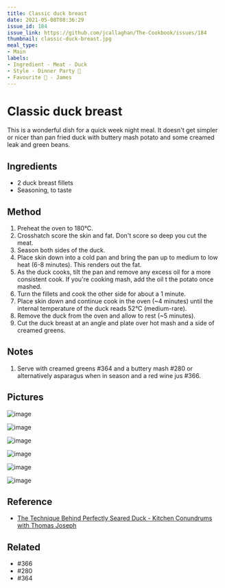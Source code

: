 ```yaml
---
title: Classic duck breast
date: 2021-05-08T08:36:29
issue_id: 184
issue_link: https://github.com/jcallaghan/The-Cookbook/issues/184
thumbnail: classic-duck-breast.jpg
meal_type:
- Main
labels:
- Ingredient - Meat - Duck
- Style - Dinner Party 🥳
- Favourite 🥰 - James
---
```


# Classic duck breast

This is a wonderful dish for a quick week night meal. It doesn't get simpler or nicer than pan fried duck with buttery mash potato and some creamed leak and green beans. 

## Ingredients

- 2 duck breast fillets
- Seasoning, to taste

## Method

1. Preheat the oven to 180°C.
2. Crosshatch score the skin and fat. Don't score so deep you cut the meat.
3. Season both sides of the duck.
4. Place skin down into a cold pan and bring the pan up to medium to low heat (6-8 minutes). This renders out the fat.
5. As the duck cooks, tilt the pan and remove any excess oil for a more consistent cook. If you're cooking mash, add the oil t the potato once mashed.
6. Turn the fillets and cook the other side for about a 1 minute.
7. Place skin down and continue cook in the oven (~4 minutes) until the internal temperature of the duck reads 52°C (medium-rare).
8. Remove the duck from the oven and allow to rest (~5 minutes).
9. Cut the duck breast at an angle and plate over hot mash and a side of creamed greens.

## Notes

1. Serve with creamed greens #364 and a buttery mash #280 or alternatively asparagus when in season and a red wine jus #366.

## Pictures

![image](https://user-images.githubusercontent.com/7449908/155019834-6b1bca8b-fb4a-4420-9166-0f078fb9b3c9.jpeg)

![image](https://user-images.githubusercontent.com/7449908/155019885-f13cf20b-2c20-4e8c-a005-3b9e734a8916.jpeg)

![image](https://user-images.githubusercontent.com/7449908/155019945-127a0a76-c59b-4a07-9795-b97d18c86539.jpeg)

![image](https://user-images.githubusercontent.com/7449908/155019988-757cbf13-64dd-4068-877d-07b195624eb3.jpeg)

![image](https://user-images.githubusercontent.com/7449908/155020231-d6bf4367-0d45-4b30-99e9-8e89dbfddafe.jpeg)

![image](https://user-images.githubusercontent.com/7449908/155020251-3c9f5eca-ee4e-4b5a-90ae-1522f26307e0.jpeg)

## Reference

- [The Technique Behind Perfectly Seared Duck - Kitchen Conundrums with Thomas Joseph](https://www.youtube.com/watch?v=6ZajatKorLQ)

## Related

- #366
- #280 
- #364
